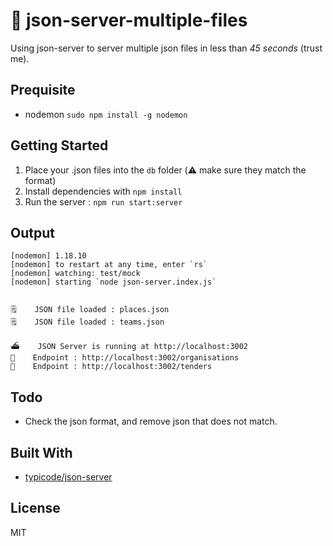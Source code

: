 # 🚤 json-server-multiple-files

Using json-server to server multiple json files in less than *45 seconds* (trust me).


## Prequisite
- nodemon `sudo npm install -g nodemon`

## Getting Started
1. Place your .json files into the `db` folder (⚠️ make sure they match the format)
2. Install dependencies with `npm install`
3. Run the server : `npm run start:server`

## Output
````
[nodemon] 1.18.10
[nodemon] to restart at any time, enter `rs`
[nodemon] watching: test/mock
[nodemon] starting `node json-server.index.js`


🗒    JSON file loaded : places.json
🗒    JSON file loaded : teams.json

⛴    JSON Server is running at http://localhost:3002
🥁    Endpoint : http://localhost:3002/organisations
🥁    Endpoint : http://localhost:3002/tenders
````

## Todo
- Check the json format, and remove json that does not match.

## Built With
- [typicode/json-server](https://github.com/typicode/json-server)

## License
MIT

